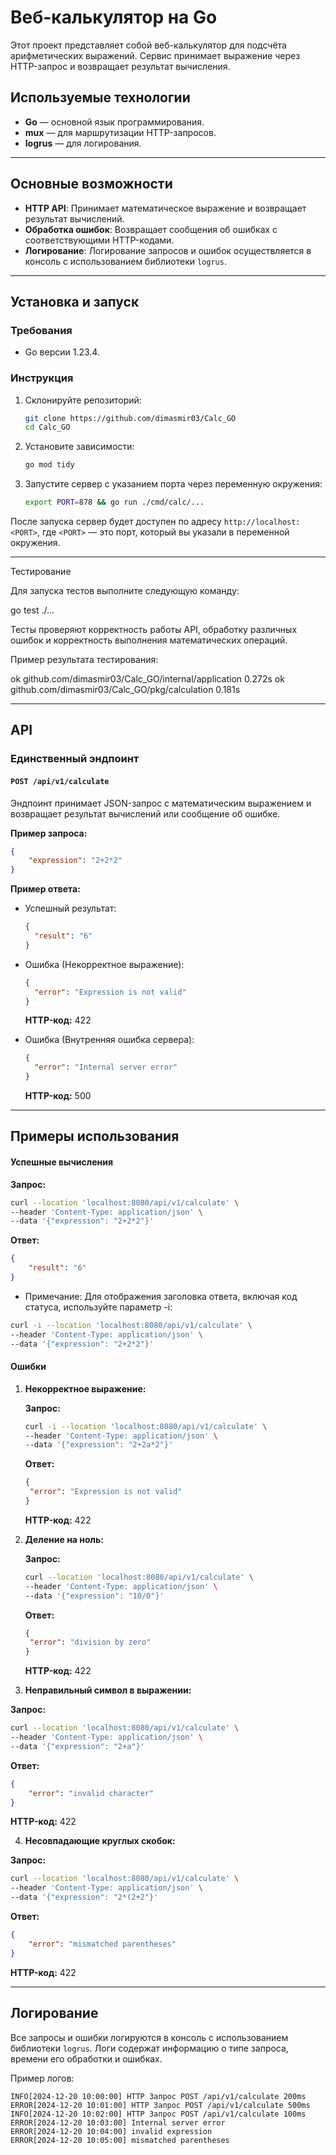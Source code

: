 # Веб-калькулятор на Go

Этот проект представляет собой веб-калькулятор для подсчёта арифметических выражений. Сервис принимает выражение через HTTP-запрос и возвращает результат вычисления.

## Используемые технологии

- **Go** — основной язык программирования.
- **mux** — для маршрутизации HTTP-запросов.
- **logrus** — для логирования.

---

## Основные возможности

- **HTTP API**: Принимает математическое выражение и возвращает результат вычислений.
- **Обработка ошибок**: Возвращает сообщения об ошибках с соответствующими HTTP-кодами.
- **Логирование**: Логирование запросов и ошибок осуществляется в консоль с использованием библиотеки `logrus`.

---

## Установка и запуск

### Требования

- Go версии 1.23.4.

### Инструкция

1. Склонируйте репозиторий:

   ```bash
   git clone https://github.com/dimasmir03/Calc_GO
   cd Calc_GO
   ```

2. Установите зависимости:

   ```bash
   go mod tidy
   ```

3. Запустите сервер с указанием порта через переменную окружения:
   ```bash
   export PORT=878 && go run ./cmd/calc/...
   ```

После запуска сервер будет доступен по адресу `http://localhost:<PORT>`, где `<PORT>` — это порт, который вы указали в переменной окружения.

---

Тестирование

Для запуска тестов выполните следующую команду:

go test ./...

Тесты проверяют корректность работы API, обработку различных ошибок и корректность выполнения математических операций.

Пример результата тестирования:

ok github.com/dimasmir03/Calc_GO/internal/application 0.272s
ok github.com/dimasmir03/Calc_GO/pkg/calculation 0.181s

---

## API

### Единственный эндпоинт

#### `POST /api/v1/calculate`

Эндпоинт принимает JSON-запрос с математическим выражением и возвращает результат вычислений или сообщение об ошибке.

**Пример запроса:**

```json
{
	"expression": "2+2*2"
}
```

**Пример ответа:**

- Успешный результат:

  ```json
  {
  	"result": "6"
  }
  ```

- Ошибка (Некорректное выражение):

  ```json
  {
  	"error": "Expression is not valid"
  }
  ```

  **HTTP-код:** 422

- Ошибка (Внутренняя ошибка сервера):
  ```json
  {
  	"error": "Internal server error"
  }
  ```
  **HTTP-код:** 500

---

## Примеры использования

#### Успешные вычисления

**Запрос:**

```bash
curl --location 'localhost:8080/api/v1/calculate' \
--header 'Content-Type: application/json' \
--data '{"expression": "2+2*2"}'
```

**Ответ:**

```json
{
	"result": "6"
}
```

- Примечание: Для отображения заголовка ответа, включая код статуса, используйте параметр -i:

```bash
curl -i --location 'localhost:8080/api/v1/calculate' \
--header 'Content-Type: application/json' \
--data '{"expression": "2+2*2"}'
```

#### Ошибки

1. **Некорректное выражение:**

   **Запрос:**

   ```bash
   curl -i --location 'localhost:8080/api/v1/calculate' \
   --header 'Content-Type: application/json' \
   --data '{"expression": "2+2a*2"}'
   ```

   **Ответ:**

   ```json
   {
   	"error": "Expression is not valid"
   }
   ```

   **HTTP-код:** 422

2. **Деление на ноль:**

   **Запрос:**

   ```bash
   curl --location 'localhost:8080/api/v1/calculate' \
   --header 'Content-Type: application/json' \
   --data '{"expression": "10/0"}'
   ```

   **Ответ:**

   ```json
   {
   	"error": "division by zero"
   }
   ```

   **HTTP-код:** 422

3. **Неправильный символ в выражении:**

**Запрос:**

```bash
curl --location 'localhost:8080/api/v1/calculate' \
--header 'Content-Type: application/json' \
--data '{"expression": "2+a"}'
```

**Ответ:**

```json
{
	"error": "invalid character"
}
```

**HTTP-код:** 422

4.  **Несовпадающие круглых скобок:**

**Запрос:**

```bash
curl --location 'localhost:8080/api/v1/calculate' \
--header 'Content-Type: application/json' \
--data '{"expression": "2*(2+2"}'
```

**Ответ:**

```json
{
	"error": "mismatched parentheses"
}
```

**HTTP-код:** 422

---

## Логирование

Все запросы и ошибки логируются в консоль с использованием библиотеки `logrus`. Логи содержат информацию о типе запроса, времени его обработки и ошибках.

Пример логов:

```
INFO[2024-12-20 10:00:00] HTTP Запрос POST /api/v1/calculate 200ms
ERROR[2024-12-20 10:01:00] HTTP Запрос POST /api/v1/calculate 500ms
INFO[2024-12-20 10:02:00] HTTP Запрос POST /api/v1/calculate 100ms
ERROR[2024-12-20 10:03:00] Internal server error
ERROR[2024-12-20 10:04:00] invalid expression
ERROR[2024-12-20 10:05:00] mismatched parentheses
```
